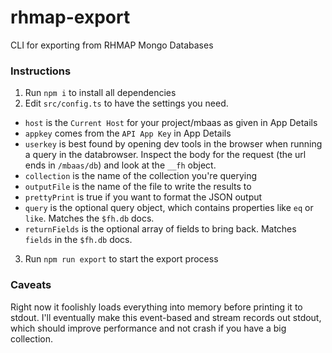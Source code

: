 # rhmap-export
CLI for exporting from RHMAP Mongo Databases

### Instructions
1. Run `npm i` to install all dependencies
2. Edit `src/config.ts` to have the settings you need.
  - `host` is the `Current Host` for your project/mbaas as given in App Details
  - `appkey` comes from the `API App Key` in App Details
  - `userkey` is best found by opening dev tools in the browser when running a query in the databrowser. Inspect the body for the request (the url ends in `/mbaas/db`) and look at the `__fh` object.
  - `collection` is the name of the collection you're querying
  - `outputFile` is the name of the file to write the results to
  - `prettyPrint` is true if you want to format the JSON output
  - `query` is the optional query object, which contains properties like `eq` or `like`. Matches the `$fh.db` docs.
  - `returnFields` is the optional array of fields to bring back. Matches `fields` in the `$fh.db` docs.
3. Run `npm run export` to start the export process

### Caveats
Right now it foolishly loads everything into memory before printing it to stdout. I'll eventually make this event-based and stream records out stdout, 
which should improve performance and not crash if you have a big collection.